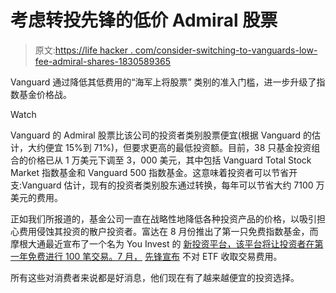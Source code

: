 # 考虑转投先锋的低价 Admiral 股票

> 原文:[https://life hacker . com/consider-switching-to-vanguards-low-fee-admiral-shares-1830589365](https://lifehacker.com/consider-switching-to-vanguards-low-fee-admiral-shares-1830589365)

Vanguard 通过降低其低费用的“海军上将股票” 类别的准入门槛，进一步升级了指数基金价格战。

Watch

Vanguard 的 Admiral 股票比该公司的投资者类别股票便宜(根据 Vanguard 的估计，大约便宜 15%到 71%)，但要求更高的最低投资额。目前，38 只基金投资组合的价格已从 1 万美元下调至 3，000 美元，其中包括 Vanguard Total Stock Market 指数基金和 Vanguard 500 指数基金。这意味着投资者可以节省开支:Vanguard 估计，现有的投资者类别股东通过转换，每年可以节省大约 7100 万美元的费用。

正如我们所报道的，基金公司一直在战略性地降低各种投资产品的价格，以吸引担心费用侵蚀其投资的散户投资者。富达在 8 月份推出了第一只免费指数基金，而摩根大通最近宣布了一个名为 You Invest 的 [新投资平台，该平台将让投资者在第一年免费进行 100 笔交易。7 月，](https://twocents.lifehacker.com/jp-morgan-to-offer-no-fee-trading-1828515981) [先锋宣布](https://twocents.lifehacker.com/vanguard-is-expanding-commission-free-etf-options-in-au-1827359408) 不对 ETF 收取交易费用。

所有这些对消费者来说都是好消息，他们现在有了越来越便宜的投资选择。